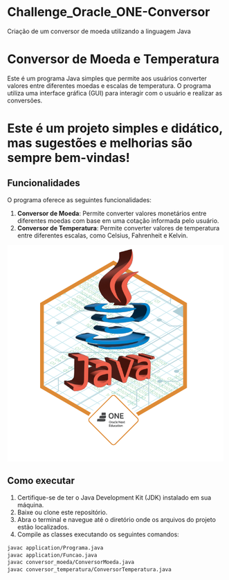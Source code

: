 # Challenge_Oracle_ONE-Conversor
Criação de um conversor de moeda utilizando a linguagem Java

# Conversor de Moeda e Temperatura

Este é um programa Java simples que permite aos usuários converter valores entre diferentes moedas e escalas de temperatura. O programa utiliza uma interface gráfica (GUI) para interagir com o usuário e realizar as conversões.

# Este é um projeto simples e didático, mas sugestões e melhorias são sempre bem-vindas! 

## Funcionalidades

O programa oferece as seguintes funcionalidades:

1. **Conversor de Moeda**: Permite converter valores monetários entre diferentes moedas com base em uma cotação informada pelo usuário.
2. **Conversor de Temperatura**: Permite converter valores de temperatura entre diferentes escalas, como Celsius, Fahrenheit e Kelvin.

![Badge](https://github.com/L-edu/Challenge_Oracle_ONE-Conversor/blob/main/cms_files_10224_1671211937Prancheta_8.png)

## Como executar

1. Certifique-se de ter o Java Development Kit (JDK) instalado em sua máquina.
2. Baixe ou clone este repositório.
3. Abra o terminal e navegue até o diretório onde os arquivos do projeto estão localizados.
4. Compile as classes executando os seguintes comandos:
```sh
javac application/Programa.java
javac application/Funcao.java
javac conversor_moeda/ConversorMoeda.java
javac conversor_temperatura/ConversorTemperatura.java

